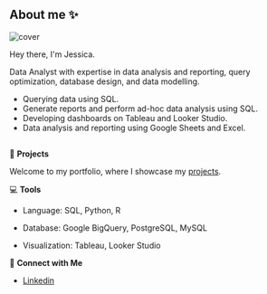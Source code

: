 ## About me ✨
<!--
**jessicasgsoares/jessicasgsoares** is a ✨ _special_ ✨ repository because its `README.md` (this file) appears on your GitHub profile.

Here are some ideas to get you started:
✨💥🎯📢💡📙✏📅📆📍✂👏🙌🦋🐞✔🌹🎋🎍🧩

- 🔭 I’m currently working on ...
- 🌱 I’m currently learning ...
- 👯 I’m looking to collaborate on ...
- 🤔 I’m looking for help with ...
- 💬 Ask me about ...
- 📫 How to reach me: ...
- 😄 Pronouns: ...
- ⚡ Fun fact: ...
-->
![cover](https://github.com/jessicasgsoares/jessicasgsoares/assets/98236837/df1490aa-5e4d-4130-be6d-4bc48cd6eef4)



Hey there, I'm Jessica. 

Data Analyst with expertise in data analysis and reporting, query optimization, database design, and data modelling.

- Querying data using SQL.
- Generate reports and perform ad-hoc data analysis using SQL.
- Developing dashboards on Tableau and Looker Studio.
- Data analysis and reporting using Google Sheets and Excel.

##


📌 **Projects**

Welcome to my portfolio, where I showcase my [projects](https://github.com/jessicasgsoares?tab=repositories).


💻 **Tools**

- Language: SQL, Python, R

- Database: Google BigQuery, PostgreSQL, MySQL

- Visualization: Tableau, Looker Studio


🔔 **Connect with Me**

- [Linkedin](https://www.linkedin.com/in/jessica-gil-soares/)


